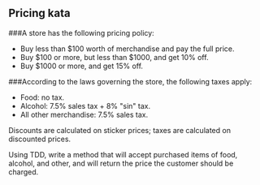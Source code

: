 ## Pricing kata

###A store has the following pricing policy:

* Buy less than $100 worth of merchandise and pay the full price.
* Buy $100 or more, but less than $1000, and get 10% off.
* Buy $1000 or more, and get 15% off.

###According to the laws governing the store, the following taxes apply:

* Food: no tax.
* Alcohol: 7.5% sales tax + 8% "sin" tax.
* All other merchandise: 7.5% sales tax.

Discounts are calculated on sticker prices; taxes are calculated on discounted prices.

Using TDD, write a method that will accept purchased items of food, alcohol,
and other, and will return the price the customer should be charged.

